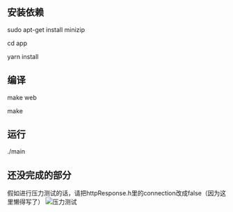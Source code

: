 ## 安装依赖
sudo apt-get install minizip

cd app

yarn install

## 编译
make web

make

## 运行
./main

## 还没完成的部分
假如进行压力测试的话，请把httpResponse.h里的connection改成false（因为这里懒得写了）
![压力测试](https://hub.fastgit.org/qgjyf2001/CppHttpServer/blob/master/pressureTest.png)